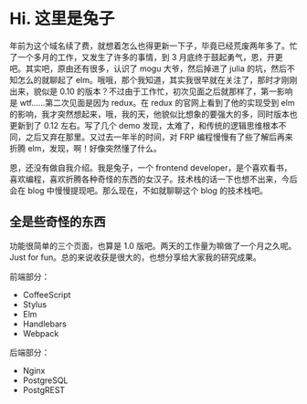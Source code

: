 # Hi. 这里是兔子

年前为这个域名续了费，就想着怎么也得更新一下子，毕竟已经荒废两年多了。忙了一个多月的工作，又发生了许多的事情，到 3 月底终于鼓起勇气，恩，开更吧。其实吧，原由还有很多，认识了 mogu 大爷，然后掉进了 julia 的坑，然后不知怎么的就聊起了 elm。哦哦，那个我知道，其实我很早就在关注了，那时才刚刚出来，貌似是 0.10 的版本？不过由于工作忙，初次见面之后就那样了，第一影响是 wtf……第二次见面是因为 redux。在 redux 的官网上看到了他的实现受到 elm 的影响，我才突然想起来，哦，我的天，他貌似比想象的要强大的多，同时版本也更新到了 0.12 左右。写了几个 demo 发现，太难了，和传统的逻辑思维根本不同，之后又弃在那里。又过去一年半的时间，对 FRP 编程慢慢有了些了解后再来折腾 elm，发现，啊！好像突然懂了什么。

恩，还没有做自我介绍。我是兔子，一个 frontend developer，是个喜欢看书，喜欢编程，喜欢折腾各种奇怪的东西的女汉子。技术栈的话一下也想不出来，今后会在 blog 中慢慢提现吧。那么现在，不如就聊聊这个 blog 的技术栈吧。

## 全是些奇怪的东西

功能很简单的三个页面，也算是 1.0 版吧。两天的工作量为嘛做了一个月之久呢。Just for fun。总的来说收获是很大的，也想分享给大家我的研究成果。

前端部分：

* CoffeeScript
* Stylus
* Elm
* Handlebars
* Webpack

后端部分：

* Nginx
* PostgreSQL
* PostgREST


